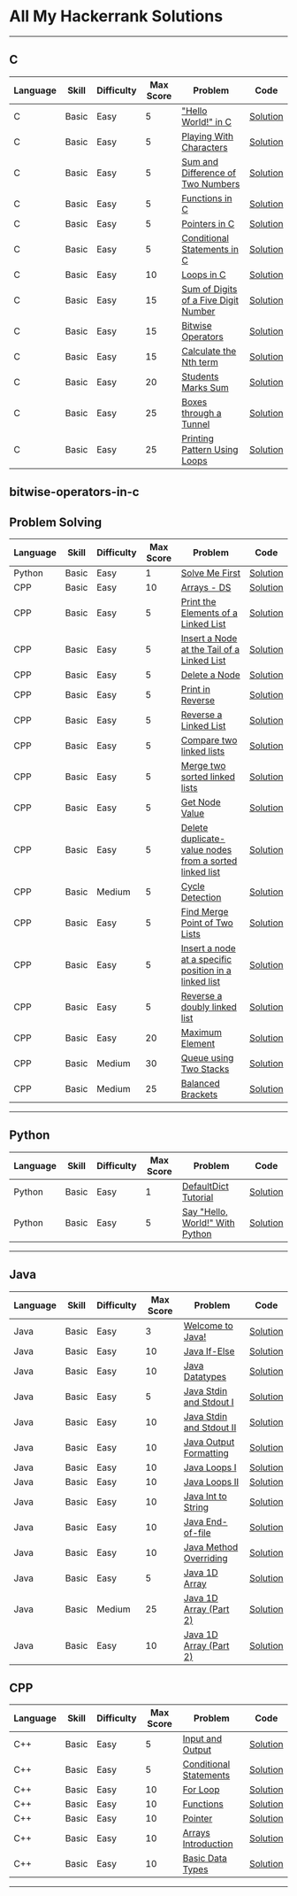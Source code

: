 # All My Hackerrank Solutions

---

## C

| Language | Skill | Difficulty | Max Score | Problem                                                                                                                    | Code                                                                                                                    |
| -------- | ----- | ---------- | --------- | -------------------------------------------------------------------------------------------------------------------------- | ----------------------------------------------------------------------------------------------------------------------- |
| C        | Basic | Easy       | 5         | ["Hello World!" in C](https://www.hackerrank.com/challenges/hello-world-c/problem)                                         | [Solution](https://github.com/ulascan54/coding-challenge/blob/main/hackerrank/c/hello-world-in-c.c)                     |
| C        | Basic | Easy       | 5         | [Playing With Characters](https://www.hackerrank.com/challenges/playing-with-characters/problem)                           | [Solution](https://github.com/ulascan54/coding-challenge/blob/main/hackerrank/c/playing-with-characters.c)              |
| C        | Basic | Easy       | 5         | [Sum and Difference of Two Numbers](https://www.hackerrank.com/challenges/sum-numbers-c/problem)                           | [Solution](https://github.com/ulascan54/coding-challenge/blob/main/hackerrank/c/sum-numbers-c.c)                        |
| C        | Basic | Easy       | 5         | [Functions in C](https://www.hackerrank.com/challenges/functions-in-c/problem)                                             | [Solution](https://github.com/ulascan54/coding-challenge/blob/main/hackerrank/c/functions-in-c.c)                       |
| C        | Basic | Easy       | 5         | [Pointers in C](https://www.hackerrank.com/challenges/pointer-in-c/problem)                                                | [Solution](https://github.com/ulascan54/coding-challenge/blob/main/hackerrank/c/pointer-in-c.c)                         |
| C        | Basic | Easy       | 5         | [Conditional Statements in C](https://www.hackerrank.com/challenges/conditional-statements-in-c/problem)                   | [Solution](https://github.com/ulascan54/coding-challenge/blob/main/hackerrank/c/conditional-statements-in-c.c)          |
| C        | Basic | Easy       | 10        | [Loops in C](https://www.hackerrank.com/challenges/for-loop-in-c/problem)                                                  | [Solution](https://github.com/ulascan54/coding-challenge/blob/main/hackerrank/c/for-loop-in-c.c)                        |
| C        | Basic | Easy       | 15        | [Sum of Digits of a Five Digit Number](https://www.hackerrank.com/challenges/sum-of-digits-of-a-five-digit-number/problem) | [Solution](https://github.com/ulascan54/coding-challenge/blob/main/hackerrank/c/sum-of-digits-of-a-five-digit-number.c) |
| C        | Basic | Easy       | 15        | [Bitwise Operators](https://www.hackerrank.com/challenges/bitwise-operators-in-c/problem)                                  | [Solution](https://github.com/ulascan54/coding-challenge/blob/main/hackerrank/c/bitwise-operators-in-c.c)               |
| C        | Basic | Easy       | 15        | [Calculate the Nth term](https://www.hackerrank.com/challenges/recursion-in-c/problem)                                     | [Solution](https://github.com/ulascan54/coding-challenge/blob/main/hackerrank/c/recursion-in-c.c)                       |
| C        | Basic | Easy       | 20        | [Students Marks Sum](https://www.hackerrank.com/challenges/students-marks-sum/problem)                                     | [Solution](https://github.com/ulascan54/coding-challenge/blob/main/hackerrank/c/students-marks-sum.c)                   |
| C        | Basic | Easy       | 25        | [Boxes through a Tunnel](https://www.hackerrank.com/challenges/too-high-boxes/problem)                                     | [Solution](https://github.com/ulascan54/coding-challenge/blob/main/hackerrank/c/too-high-boxes.c)                       |
| C        | Basic | Easy       | 25        | [Printing Pattern Using Loops](https://www.hackerrank.com/challenges/printing-pattern-2/problem)                           | [Solution](https://github.com/ulascan54/coding-challenge/blob/main/hackerrank/c/printing-pattern-2.c)                   |

## bitwise-operators-in-c

## Problem Solving

| Language | Skill | Difficulty | Max Score | Problem                                                                                                                                                        | Code                                                                                                                                                              |
| -------- | ----- | ---------- | --------- | -------------------------------------------------------------------------------------------------------------------------------------------------------------- | ----------------------------------------------------------------------------------------------------------------------------------------------------------------- |
| Python   | Basic | Easy       | 1         | [Solve Me First](https://www.hackerrank.com/challenges/solve-me-first/problem)                                                                                 | [Solution](https://github.com/ulascan54/coding-challenge/blob/main/hackerrank/problem-solving/solve-me-first.py)                                                  |
| CPP      | Basic | Easy       | 10        | [Arrays - DS](https://www.hackerrank.com/challenges/arrays-ds/problem)                                                                                         | [Solution](https://github.com/ulascan54/coding-challenge/blob/main/hackerrank/problem-solving/arrays-ds.cpp)                                                      |
| CPP      | Basic | Easy       | 5         | [Print the Elements of a Linked List](https://www.hackerrank.com/challenges/print-the-elements-of-a-linked-list/problem)                                       | [Solution](https://github.com/ulascan54/coding-challenge/blob/main/hackerrank/problem-solving/print-the-elements-of-a-linked-list.cpp)                            |
| CPP      | Basic | Easy       | 5         | [Insert a Node at the Tail of a Linked List](https://www.hackerrank.com/challenges/insert-a-node-at-the-tail-of-a-linked-list/problem)                         | [Solution](https://github.com/ulascan54/coding-challenge/blob/main/hackerrank/problem-solving/insert-a-node-at-the-tail-of-a-linked-list.cpp)                     |
| CPP      | Basic | Easy       | 5         | [Delete a Node](https://www.hackerrank.com/challenges/delete-a-node-from-a-linked-list/problem)                                                                | [Solution](https://github.com/ulascan54/coding-challenge/blob/main/hackerrank/problem-solving/delete-a-node-from-a-linked-list.cpp)                               |
| CPP      | Basic | Easy       | 5         | [Print in Reverse](https://www.hackerrank.com/challenges/print-the-elements-of-a-linked-list-in-reverse/problem)                                               | [Solution](https://github.com/ulascan54/coding-challenge/blob/main/hackerrank/problem-solving/print-the-elements-of-a-linked-list-in-reverse.cpp)                 |
| CPP      | Basic | Easy       | 5         | [Reverse a Linked List](https://www.hackerrank.com/challenges/reverse-a-linked-list/problem)                                                                   | [Solution](https://github.com/ulascan54/coding-challenge/blob/main/hackerrank/problem-solving/reverse-a-linked-list.cpp)                                          |
| CPP      | Basic | Easy       | 5         | [Compare two linked lists](https://www.hackerrank.com/challenges/compare-two-linked-lists/problem)                                                             | [Solution](https://github.com/ulascan54/coding-challenge/blob/main/hackerrank/problem-solving/compare-two-linked-lists.cpp)                                       |
| CPP      | Basic | Easy       | 5         | [Merge two sorted linked lists](https://www.hackerrank.com/challenges/merge-two-sorted-linked-lists/problem)                                                   | [Solution](https://github.com/ulascan54/coding-challenge/blob/main/hackerrank/problem-solving/merge-two-sorted-linked-lists.cpp)                                  |
| CPP      | Basic | Easy       | 5         | [Get Node Value](https://www.hackerrank.com/challenges/get-the-value-of-the-node-at-a-specific-position-from-the-tail/problem)                                 | [Solution](https://github.com/ulascan54/coding-challenge/blob/main/hackerrank/problem-solving/get-the-value-of-the-node-at-a-specific-position-from-the-tail.cpp) |
| CPP      | Basic | Easy       | 5         | [Delete duplicate-value nodes from a sorted linked list](https://www.hackerrank.com/challenges/delete-duplicate-value-nodes-from-a-sorted-linked-list/problem) | [Solution](https://github.com/ulascan54/coding-challenge/blob/main/hackerrank/problem-solving/delete-duplicate-value-nodes-from-a-sorted-linked-list.cpp)         |
| CPP      | Basic | Medium     | 5         | [Cycle Detection](https://www.hackerrank.com/challenges/detect-whether-a-linked-list-contains-a-cycle/problem)                                                 | [Solution](https://github.com/ulascan54/coding-challenge/blob/main/hackerrank/problem-solving/detect-whether-a-linked-list-contains-a-cycle.cpp)                  |
| CPP      | Basic | Easy       | 5         | [Find Merge Point of Two Lists](https://www.hackerrank.com/challenges/find-the-merge-point-of-two-joined-linked-lists/problem)                                 | [Solution](https://github.com/ulascan54/coding-challenge/blob/main/hackerrank/problem-solving/find-the-merge-point-of-two-joined-linked-lists.cpp)                |
| CPP      | Basic | Easy       | 5         | [Insert a node at a specific position in a linked list](https://www.hackerrank.com/challenges/insert-a-node-at-a-specific-position-in-a-linked-list/problem)   | [Solution](https://github.com/ulascan54/coding-challenge/blob/main/hackerrank/problem-solving/insert-a-node-at-a-specific-position-in-a-linked-list.cpp)          |
| CPP      | Basic | Easy       | 5         | [Reverse a doubly linked list](https://www.hackerrank.com/challenges/reverse-a-doubly-linked-list/problem)                                                     | [Solution](https://github.com/ulascan54/coding-challenge/blob/main/hackerrank/problem-solving/reverse-a-doubly-linked-list.cpp)                                   |
| CPP      | Basic | Easy       | 20        | [Maximum Element](https://www.hackerrank.com/challenges/maximum-element/problem)                                                                               | [Solution](https://github.com/ulascan54/coding-challenge/blob/main/hackerrank/problem-solving/maximum-element.cpp)                                                |
| CPP      | Basic | Medium     | 30        | [Queue using Two Stacks](https://www.hackerrank.com/challenges/queue-using-two-stacks/problem)                                                                 | [Solution](https://github.com/ulascan54/coding-challenge/blob/main/hackerrank/problem-solving/queue-using-two-stacks.cpp)                                         |
| CPP      | Basic | Medium     | 25        | [Balanced Brackets](https://www.hackerrank.com/challenges/balanced-brackets/problem)                                                                           | [Solution](https://github.com/ulascan54/coding-challenge/blob/main/hackerrank/problem-solving/balanced-brackets.cpp)                                              |

---

## Python

| Language | Skill | Difficulty | Max Score | Problem                                                                                         | Code                                                                                                          |
| -------- | ----- | ---------- | --------- | ----------------------------------------------------------------------------------------------- | ------------------------------------------------------------------------------------------------------------- |
| Python   | Basic | Easy       | 1         | [DefaultDict Tutorial](https://www.hackerrank.com/challenges/defaultdict-tutorial/problem)      | [Solution](https://github.com/ulascan54/coding-challenge/blob/main/hackerrank/python/defaultdict-tutorial.py) |
| Python   | Basic | Easy       | 5         | [Say "Hello, World!" With Python](https://www.hackerrank.com/challenges/py-hello-world/problem) | [Solution](https://github.com/ulascan54/coding-challenge/blob/main/hackerrank/python/py-hello-world.py)       |

---

## Java

| Language | Skill | Difficulty | Max Score | Problem                                                                                          | Code                                                                                                                |
| -------- | ----- | ---------- | --------- | ------------------------------------------------------------------------------------------------ | ------------------------------------------------------------------------------------------------------------------- |
| Java     | Basic | Easy       | 3         | [Welcome to Java!](https://www.hackerrank.com/challenges/welcome-to-java/problem)                | [Solution](https://github.com/ulascan54/coding-challenge/blob/main/hackerrank/java/welcome-java.java)               |
| Java     | Basic | Easy       | 10        | [Java If-Else](https://www.hackerrank.com/challenges/java-if-else/problem)                       | [Solution](https://github.com/ulascan54/coding-challenge/blob/main/hackerrank/java/java-if-else.java)               |
| Java     | Basic | Easy       | 10        | [Java Datatypes](https://www.hackerrank.com/challenges/java-datatypes/problem)                   | [Solution](https://github.com/ulascan54/coding-challenge/blob/main/hackerrank/java/java-datatypes.java)             |
| Java     | Basic | Easy       | 5         | [Java Stdin and Stdout I](https://www.hackerrank.com/challenges/java-stdin-and-stdout-1/problem) | [Solution](https://github.com/ulascan54/coding-challenge/blob/main/hackerrank/java/java-stdin-and-stdout-1.java)    |
| Java     | Basic | Easy       | 10        | [Java Stdin and Stdout II](https://www.hackerrank.com/challenges/java-stdin-stdout/problem)      | [Solution](https://github.com/ulascan54/coding-challenge/blob/main/hackerrank/java/java-stdin-stdout.java)          |
| Java     | Basic | Easy       | 10        | [Java Output Formatting](https://www.hackerrank.com/challenges/java-output-formatting/problem)   | [Solution](https://github.com/ulascan54/coding-challenge/blob/main/hackerrank/java/java-output-formatting.java)     |
| Java     | Basic | Easy       | 10        | [Java Loops I](https://www.hackerrank.com/challenges/java-loops-i/problem)                       | [Solution](https://github.com/ulascan54/coding-challenge/blob/main/hackerrank/java/java-loops-i.java)               |
| Java     | Basic | Easy       | 10        | [Java Loops II](https://www.hackerrank.com/challenges/java-loops/problem)                        | [Solution](https://github.com/ulascan54/coding-challenge/blob/main/hackerrank/java/java-loops.java)                 |
| Java     | Basic | Easy       | 10        | [Java Int to String](https://www.hackerrank.com/challenges/java-int-to-string/problem)           | [Solution](https://github.com/ulascan54/coding-challenge/blob/main/hackerrank/java/java-int-to-string.java)         |
| Java     | Basic | Easy       | 10        | [Java End-of-file](https://www.hackerrank.com/challenges/java-end-of-file/problem)               | [Solution](https://github.com/ulascan54/coding-challenge/blob/main/hackerrank/java/java-end-of-file.java)           |
| Java     | Basic | Easy       | 10        | [Java Method Overriding](https://www.hackerrank.com/challenges/java-method-overriding/problem)   | [Solution](https://github.com/ulascan54/coding-challenge/blob/main/hackerrank/java/java-method-overriding.java)     |
| Java     | Basic | Easy       | 5         | [Java 1D Array](https://www.hackerrank.com/challenges/java-1d-array-introduction/problem)        | [Solution](https://github.com/ulascan54/coding-challenge/blob/main/hackerrank/java/java-1d-array-introduction.java) |
| Java     | Basic | Medium     | 25        | [Java 1D Array (Part 2)](https://www.hackerrank.com/challenges/java-1d-array/problem)            | [Solution](https://github.com/ulascan54/coding-challenge/blob/main/hackerrank/java/java-1d-array.java)              |
| Java     | Basic | Easy       | 10        | [Java 1D Array (Part 2)](https://www.hackerrank.com/challenges/java-negative-subarray/problem)   | [Solution](https://github.com/ulascan54/coding-challenge/blob/main/hackerrank/java/java-negative-subarray.java)     |

## CPP

| Language | Skill | Difficulty | Max Score | Problem                                                                                                | Code                                                                                                                  |
| -------- | ----- | ---------- | --------- | ------------------------------------------------------------------------------------------------------ | --------------------------------------------------------------------------------------------------------------------- |
| C++      | Basic | Easy       | 5         | [Input and Output](https://www.hackerrank.com/challenges/cpp-input-and-output/problem)                 | [Solution](https://github.com/ulascan54/coding-challenge/blob/main/hackerrank/cpp/cpp-input-and-output.cpp)           |
| C++      | Basic | Easy       | 5         | [Conditional Statements](https://www.hackerrank.com/challenges/c-tutorial-conditional-if-else/problem) | [Solution](https://github.com/ulascan54/coding-challenge/blob/main/hackerrank/cpp/c-tutorial-conditional-if-else.cpp) |
| C++      | Basic | Easy       | 10        | [For Loop](https://www.hackerrank.com/challenges/c-tutorial-for-loop/problem)                          | [Solution](https://github.com/ulascan54/coding-challenge/blob/main/hackerrank/cpp/c-tutorial-for-loop.cpp)            |
| C++      | Basic | Easy       | 10        | [Functions](https://www.hackerrank.com/challenges/c-tutorial-functions/problem)                        | [Solution](https://github.com/ulascan54/coding-challenge/blob/main/hackerrank/cpp/c-tutorial-functions.cpp)           |
| C++      | Basic | Easy       | 10        | [Pointer](https://www.hackerrank.com/challenges/c-tutorial-pointer/problem)                            | [Solution](https://github.com/ulascan54/coding-challenge/blob/main/hackerrank/cpp/c-tutorial-pointer.cpp)             |
| C++      | Basic | Easy       | 10        | [Arrays Introduction](https://www.hackerrank.com/challenges/arrays-introduction/problem)               | [Solution](https://github.com/ulascan54/coding-challenge/blob/main/hackerrank/cpp/arrays-introduction.cpp)            |
| C++      | Basic | Easy       | 10        | [Basic Data Types](https://www.hackerrank.com/challenges/c-tutorial-basic-data-types/problem)          | [Solution](https://github.com/ulascan54/coding-challenge/blob/main/hackerrank/cpp/c-tutorial-basic-data-types.cpp)    |

---
